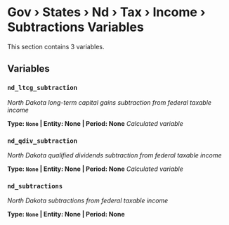 # Gov › States › Nd › Tax › Income › Subtractions Variables

This section contains 3 variables.

## Variables

### `nd_ltcg_subtraction`
*North Dakota long-term capital gains subtraction from federal taxable income*

**Type: `None` | Entity: None | Period: None**
*Calculated variable*

### `nd_qdiv_subtraction`
*North Dakota qualified dividends subtraction from federal taxable income*

**Type: `None` | Entity: None | Period: None**
*Calculated variable*

### `nd_subtractions`
*North Dakota subtractions from federal taxable income*

**Type: `None` | Entity: None | Period: None**
